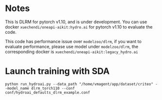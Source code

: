 # Notes
This ls DLRM for pytorch v1.10, and is under development. You can use docker `xuechendi/oneapi-aikit:hydro.ai` for pytorch v1.10 to evaluate the code.

This code has performance issue over `modelzoo/dlrm`, if you want to evaluate performance, please use model under `modelzoo/dlrm`, the corresponding docker is `xuechendi/oneapi-aikit:legacy_hydro.ai`

# Launch training with SDA
`python run_hydroai.py --data_path "/home/vmagent/app/dataset/criteo" --model_name dlrm_torch110 --conf conf/hydroai_defaults_dlrm_example.conf`
